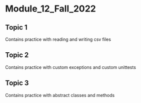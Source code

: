 # Module_12_Fall_2022
## Topic 1
Contains practice with reading and writing csv files
## Topic 2
Contains practice with custom exceptions and custom unittests
## Topic 3
Contains practice with abstract classes and methods
